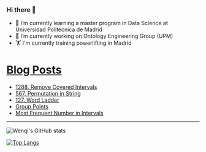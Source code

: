 ### Hi there 👋

- 🌱 I’m currently learning a master program in Data Science at Universidad Politécnica de Madrid
- 🔭 I’m currently working on Ontology Engineering Group (UPM) 
- 🏋️ I'm currently training powerlifting in Madrid

# [Blog Posts](https://www.dev.to/jiangwenqi)
<!-- BLOG-POST-LIST:START -->
- [1288. Remove Covered Intervals](https://dev.to/jiangwenqi/1288-remove-covered-intervals-3hge)
- [567. Permutation in String](https://dev.to/jiangwenqi/567-permutation-in-string-3974)
- [127. Word Ladder](https://dev.to/jiangwenqi/127-word-ladder-ma7)
- [Group Points](https://dev.to/jiangwenqi/group-points-5f4p)
- [Most Frequent Number in Intervals](https://dev.to/jiangwenqi/most-frequent-number-in-intervals-33g6)
<!-- BLOG-POST-LIST:END -->


---

![Wenqi's GitHub stats](https://github-readme-stats.vercel.app/api?username=jiangwenqi&show_icons=true&count_private=true)

[![Top Langs](https://github-readme-stats.vercel.app/api/top-langs/?username=jiangwenqi&layout=compact)](https://github.com/jiangwenqi/github-readme-stats)
